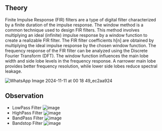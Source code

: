 ## Theory
Finite Impulse Response (FIR) filters are a type of digital filter characterized by a finite duration of the impulse response. The window method is a common technique used to design FIR filters. This method involves multiplying an ideal (infinite) impulse response by a window function to create a realizable FIR filter. The FIR filter coefficients h[n] are obtained by multiplying the ideal impulse response by the chosen window function. The frequency response of the FIR filter can be analyzed using the Discrete Fourier Transform (DFT). The window function influences the main lobe width and side lobe levels in the frequency response. A narrower main lobe provides better frequency resolution, while lower side lobes reduce spectral leakage.

![WhatsApp Image 2024-11-11 at 00 18 49_ec2aa924](https://github.com/user-attachments/assets/d406d3dc-8041-4b59-9a53-6d3f31961717)

## Observation
- LowPass Filter
  ![image](https://github.com/user-attachments/assets/3842d8da-0262-4806-98cd-87b11d540d2d)
- HighPass Filter
   ![image](https://github.com/user-attachments/assets/30aaafae-d478-44ee-aa34-d5b8b83cb53c)
- BandPass Filter
  ![image](https://github.com/user-attachments/assets/4198b7d2-a078-4e72-bf1b-491b6f817846)
- Bandstop Filter
    ![image](https://github.com/user-attachments/assets/01a7b7c0-465c-4e0a-801e-b677bc0cb7fc)



